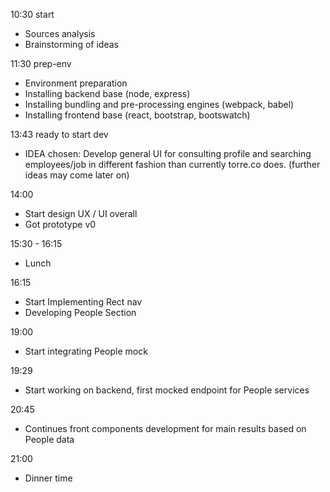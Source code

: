 10:30 start
- Sources analysis
- Brainstorming of ideas

11:30 prep-env
- Environment preparation
- Installing backend base (node, express)
- Installing bundling and pre-processing engines (webpack, babel)
- Installing frontend base (react, bootstrap, bootswatch)

13:43 ready to start dev
- IDEA chosen: Develop general UI for consulting profile and searching employees/job in different fashion than currently torre.co does. (further ideas may come later on)

14:00
- Start design UX / UI overall
- Got prototype v0

15:30 - 16:15
- Lunch

16:15
- Start Implementing Rect nav
- Developing People Section

19:00
- Start integrating People mock

19:29
- Start working on backend, first mocked endpoint for People services 

20:45
- Continues front components development for main results based on People data

21:00
- Dinner time